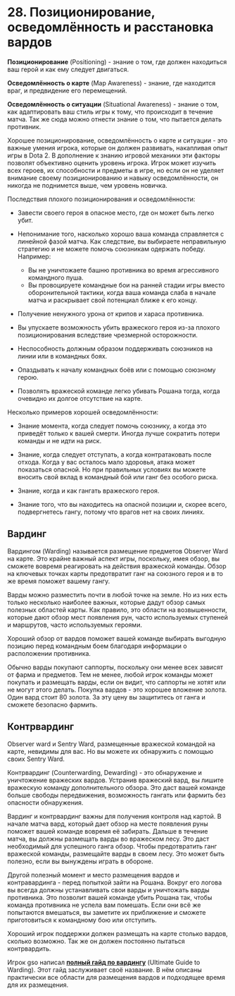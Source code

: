 # 28. Позиционирование, осведомлённость и расстановка вардов

**Позиционирование** (Positioning) - знание о том, где должен находиться ваш герой и как ему следует двигаться.

**Осведомлённость о карте** (Map Awareness) - знание, где находится враг, и предвидение его перемещений.

**Осведомлённость о ситуации** (Situational Awareness) - знание о том, как адаптировать ваш стиль игры к тому, что происходит в течение матча. Так же сюда можно отнести знание о том, что пытается делать противник.

Хорошее позиционирование, осведомлённость о карте и ситуации - это важные умения игрока, которые он должен развивать, накапливая опыт игры в Dota 2. В дополнение к знанию игровой механики эти факторы позволят объективно оценить уровень игрока. Игрок может изучить всех героев, их способности и предметы в игре, но если он не уделяет внимание своему позиционированию и навыку осведомлённости, он никогда не поднимется выше, чем уровень новичка.

Последствия плохого позиционирования и осведомлённости:

* Завести своего героя в опасное место, где он может быть легко убит.

* Непонимание того, насколько хорошо ваша команда справляется с линейной фазой матча. Как следствие, вы выбираете неправильную стратегию и не можете помочь союзникам одержать победу. Например:
    * Вы не уничтожаете башню противника во время агрессивного командного пуша.
    * Вы провоцируете командные бои на ранней стадии игры вместо оборонительной тактики, когда ваша команда слаба в начале матча и раскрывает свой потенциал ближе к его концу.

* Получение ненужного урона от крипов и хараса противника.

* Вы упускаете возможность убить вражеского героя из-за плохого позиционирования вследствие чрезмерной осторожности.

* Неспособность должным образом поддерживать союзников на линии или в командных боях.

* Опаздывать к началу командных боёв или с помощью союзному герою.

* Позволять вражеской команде легко убивать Рошана тогда, когда очевидно их долгое отсутствие на карте.

Несколько примеров хорошей осведомлённости:

* Знание момента, когда следует помочь союзнику, а когда это приведёт только к вашей смерти. Иногда лучше сократить потери  команды и не идти на риск.

* Знание, когда следует отступать, а когда контратаковать после отхода. Когда у вас осталось мало здоровья, атака может показаться опасной. Но при правильных условиях вы можете вносить свой вклад в командный бой или ганг без особого риска.

* Знание, когда и как гангать вражеского героя.

* Знание того, что вы находитесь на опасной позиции и, скорее всего, подвергнетесь гангу, потому что врагов нет на своих линиях.

## Вардинг

Вардингом (Warding) называется размещение предметов Observer Ward на карте. Это крайне важный аспект игры, поскольку, имея обзор, вы сможете вовремя реагировать на действия вражеской команды. Обзор на ключевых точках карты предотвратит ганг на союзного героя и в то же время поможет вашему гангу.

Варды можно разместить почти в любой точке на земле. Но из них есть только несколько наиболее важных, которые дадут обзор самых полезных областей карты. Как правило, это области на возвышенности, которые дают обзор мест появления рун, часто используемых ступеней и маршрутов, часто используемых героями.

Хороший обзор от вардов поможет вашей команде выбирать выгодную позицию перед командным боем благодаря информации о расположении противника.

Обычно варды покупают саппорты, поскольку они менее всех зависят от фарма и предметов. Тем не менее, любой игрок команды может покупать и размещать варды, если он видит, что саппорты не хотят или не могут этого делать. Покупка вардов - это хорошее вложение золота. Один вард стоит 80 золота. За эту цену вы защититесь от ганга и сможете безопасно фармить.

## Контрвардинг

Observer ward и Sentry Ward, размещенные вражеской командой на карте, невидимы для вас. Но вы можете их обнаружить с помощью своих Sentry Ward.

Контрвардинг (Counterwarding, Dewarding) - это обнаружение и уничтожение вражеских вардов. Устранив вражеский вард, вы лишите вражескую команду дополнительного обзора. Это даст вашей команде больше свободы передвижения, возможность гангать или фармить без опасности обнаружения.

Вардинг и контрвардинг важны для получения контроля над картой. В начале матча вард, который дает обзор на месте появления руны поможет вашей команде вовремя её забирать. Дальше в течение матча, вы должны размещать варды во вражеском лесу. Это даст необходимый для успешного ганга обзор. Чтобы предотвратить ганг вражеской команды, размещайте варды в своем лесу. Это может быть полезно, если вы вынуждены играть в обороне.

Другой полезный момент и место размещения вардов и контравардинга - перед попыткой зайти на Рошана. Вокруг его логова вы всегда должны устанавливать свои варды и уничтожать варды противника. Это позволит вашей команде убить Рошана так, чтобы команда противника не успела вам помешать. Если они всё же попытаются вмешаться, вы заметите их приближение и сможете приготовиться к командному бою или отступить.

Хороший игрок поддержки должен размещать на карте столько вардов, сколько возможно. Так же он должен постоянно пытаться контрвардить.

Игрок gso написал [**полный гайд по вардингу**](http://www.team-dignitas.net/articles/blogs/dota/1092/dota-2-ultimate-guide-to-warding) (Ultimate Guide to Warding). Этот гайд заслуживает своё название. В нём описаны практически все области для размещения вардов и подходящее время для их размещения.
